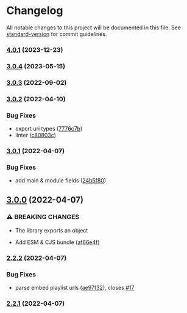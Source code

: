 # Changelog

All notable changes to this project will be documented in this file. See [standard-version](https://github.com/conventional-changelog/standard-version) for commit guidelines.

### [4.0.1](https://github.com/TooTallNate/spotify-uri/compare/v3.0.4...v4.0.1) (2023-12-23)

### [3.0.4](https://github.com/TooTallNate/spotify-uri/compare/v3.0.3...v3.0.4) (2023-05-15)

### [3.0.3](https://github.com/TooTallNate/spotify-uri/compare/v3.0.2...v3.0.3) (2022-09-02)

### [3.0.2](https://github.com/TooTallNate/spotify-uri/compare/v3.0.1...v3.0.2) (2022-04-10)


### Bug Fixes

* export uri types ([7776c7b](https://github.com/TooTallNate/spotify-uri/commit/7776c7be9265e12e68ed8ce1ec1c7ee1ec073e33))
* linter ([c80803c](https://github.com/TooTallNate/spotify-uri/commit/c80803ce0d44a558f5bc70192a0adcd867c38c55))

### [3.0.1](https://github.com/TooTallNate/spotify-uri/compare/v3.0.0...v3.0.1) (2022-04-07)


### Bug Fixes

* add main & module fields ([24b5f80](https://github.com/TooTallNate/spotify-uri/commit/24b5f80b91d8b0b83ea412eb22bdaafd1096d60d))

## [3.0.0](https://github.com/TooTallNate/spotify-uri/compare/v2.2.2...v3.0.0) (2022-04-07)


### ⚠ BREAKING CHANGES

* The library exports an object

* Add ESM & CJS bundle ([af66e4f](https://github.com/TooTallNate/spotify-uri/commit/af66e4f1d2f0e382951cf7c2685eca6444364d0c))

### [2.2.2](https://github.com/TooTallNate/spotify-uri/compare/v2.2.1...v2.2.2) (2022-04-07)


### Bug Fixes

* parse embed playlist urls ([ae97f32](https://github.com/TooTallNate/spotify-uri/commit/ae97f32d5f6d7c6c78a04c94fd78153e747a2b5f)), closes [#17](https://github.com/TooTallNate/spotify-uri/issues/17)

### [2.2.1](https://github.com/TooTallNate/spotify-uri/compare/v2.1.0...v2.2.1) (2022-04-07)
